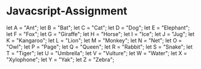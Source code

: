 # Javacsript-Assignment

let A = "Ant";
let B = "Bat";
let C = "Cat";
let D = "Dog";
let E = "Elephant";
let F = "Fox";
let G = "Giraffe";
let H = "Horse";
let I = "Ice";
let J = "Jug";
let K = "Kangaroo";
let L = "Lion";
let M = "Monkey";
let N = "Net";
let O = "Owl";
let P = "Page";
let Q = "Queen";
let R = "Rabbit";
let S = "Snake";
let T = "Tiger";
let U = "Umbrella";
let V = "Vulture";
let W = "Water";
let X = "Xylophone";
let Y = "Yak";
let Z = "Zebra";
